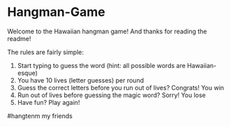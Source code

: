 # Hangman-Game

Welcome to the Hawaiian hangman game! And thanks for reading the readme!

The rules are fairly simple: 

1) Start typing to guess the word (hint: all possible words are Hawaiian-esque)
2) You have 10 lives (letter guesses) per round 
3) Guess the correct letters before you run out of lives? Congrats! You win
4) Run out of lives before guessing the magic word? Sorry! You lose
3) Have fun? Play again! 

#hangtenm my friends